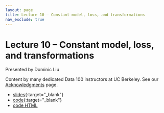 ```yaml
---
layout: page
title: Lecture 10 – Constant model, loss, and transformations
nav_exclude: true
---
```


# Lecture 10 – Constant model, loss, and transformations

Presented by Dominic Liu

Content by many dedicated Data 100 instructors at UC Berkeley. See our [Acknowledgments](../../acks) page.

- [slides](https://docs.google.com/presentation/d/1RXpQSqh8SbeMdyCUJvVOKBjmp3SCw5YbogidNcdtUBk/edit?usp=sharing){:target="_blank"}
- [code](http://data100.datahub.berkeley.edu/hub/user-redirect/git-pull?repo=https%3A%2F%2Fgithub.com%2FDS-100%2Fsu23-materials&branch=main&urlpath=lab%2Ftree%2Fsu23-materials%2Flec%2Flec10%2Flec10.ipynb){:target="_blank"}
- [code HTML](../../resources/assets/lectures/lec10/lec10.html)
